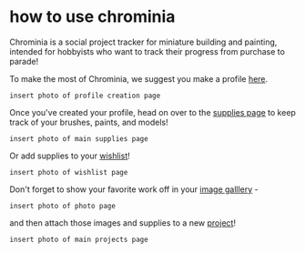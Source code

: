 # how to use chrominia

Chrominia is a social project tracker for miniature building and painting, intended for hobbyists who want to track their progress from purchase to parade! 

To make the most of Chrominia, we suggest you make a profile [here](localhost:3000).

```
insert photo of profile creation page
```
Once you've created your profile, head on over to the [supplies page](localhost:3000/supplies) to keep track of your brushes, paints, and models!
```
insert photo of main supplies page
```
Or add supplies to your [wishlist](localhost:3000/wishlist)!
```
insert photo of wishlist page
```
Don't forget to show your favorite work off in your [image galllery](localhost:3000/gallery) - 
```
insert photo of photo page
```
and then attach those images and supplies to a new [project](localhost:3000/projects)!
```
insert photo of main projects page
```